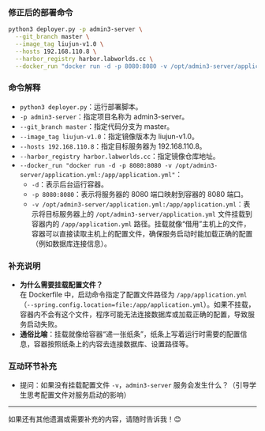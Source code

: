 ### 修正后的部署命令
```bash
python3 deployer.py -p admin3-server \
  --git_branch master \
  --image_tag liujun-v1.0 \
  --hosts 192.168.110.8 \
  --harbor_registry harbor.labworlds.cc \
  --docker_run "docker run -d -p 8080:8080 -v /opt/admin3-server/application.yml:/app/application.yml"
```

### 命令解释
- `python3 deployer.py`：运行部署脚本。
- `-p admin3-server`：指定项目名称为 admin3-server。
- `--git_branch master`：指定代码分支为 master。
- `--image_tag liujun-v1.0`：指定镜像版本为 liujun-v1.0。
- `--hosts 192.168.110.8`：指定目标服务器为 192.168.110.8。
- `--harbor_registry harbor.labworlds.cc`：指定镜像仓库地址。
- `--docker_run "docker run -d -p 8080:8080 -v /opt/admin3-server/application.yml:/app/application.yml"`：
  - `-d`：表示后台运行容器。
  - `-p 8080:8080`：表示将服务器的 8080 端口映射到容器的 8080 端口。
  - `-v /opt/admin3-server/application.yml:/app/application.yml`：表示将目标服务器上的 `/opt/admin3-server/application.yml` 文件挂载到容器内的 `/app/application.yml` 路径。挂载就像“借用”主机上的文件，容器可以直接读取主机上的配置文件，确保服务启动时能加载正确的配置（例如数据库连接信息）。

### 补充说明
- **为什么需要挂载配置文件？**  
  在 Dockerfile 中，启动命令指定了配置文件路径为 `/app/application.yml`（`--spring.config.location=file:/app/application.yml`）。如果不挂载，容器内不会有这个文件，程序可能无法连接数据库或加载正确的配置，导致服务启动失败。
- **通俗比喻**：挂载就像给容器“递一张纸条”，纸条上写着运行时需要的配置信息，容器按照纸条上的内容去连接数据库、设置路径等。

### 互动环节补充
- 提问：如果没有挂载配置文件 `-v`，`admin3-server` 服务会发生什么？（引导学生思考配置文件对服务启动的影响）

---

如果还有其他遗漏或需要补充的内容，请随时告诉我！😊